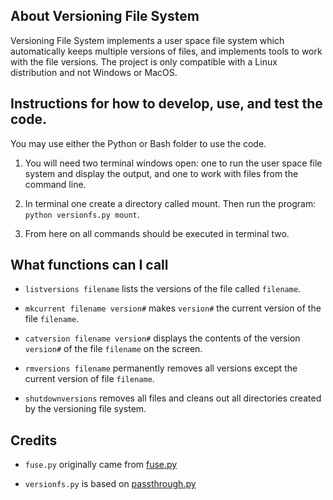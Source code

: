 ## About Versioning File System

Versioning File System implements a user space file system which automatically keeps multiple versions of files, and implements tools to work with the file versions. The project is only compatible with a Linux distribution and not Windows or MacOS.

## Instructions for how to develop, use, and test the code.

You may use either the Python or Bash folder to use the code.

1. You will need two terminal windows open: one to run the user space file system and display the output, and one to work with files from the command line.

2. In terminal one create a directory called mount. Then run the program: `python versionfs.py mount`.

3. From here on all commands should be executed in terminal two.

## What functions can I call 

* `listversions filename` lists the versions of the file called `filename`.

* `mkcurrent filename version#` makes `version#` the current version of the file `filename`.

* `catversion filename version#` displays the contents of the version `version#` of the file `filename` on the screen.
 
* `rmversions filename` permanently removes all versions except the current version of file `filename`.

* `shutdownversions` removes all files and cleans out all directories created by the versioning file system.

## Credits

* `fuse.py` originally came from [fuse.py](https://github.com/fusepy/fusepy)

* `versionfs.py` is based on [passthrough.py](https://github.com/skorokithakis/pythonfuse-sample)

